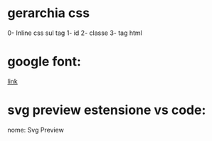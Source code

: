 # gerarchia css
0- Inline css sul tag
1- id
2- classe
3- tag html

# google font:
[link](https://fonts.google.com/)

# svg preview estensione vs code:
nome: Svg Preview